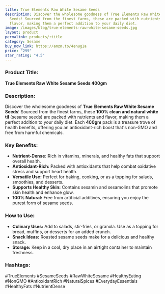 ```yaml
---
title: True Elements Raw White Sesame Seeds
description: Discover the wholesome goodness of True Elements Raw White Sesame
  Seeds! Sourced from the finest farms, these are packed with nutrients and
  flavor, making them a perfect addition to your daily diet.
image: /images/blog/true-elements-raw-white-sesame-seeds.jpg
layout: product
permalink: products/:title
category: Sesame
buy_now_link: https://amzn.to/4enug1a
price: "299"
star_rating: "4.5"
---
```

### Product Title:
**True Elements Raw White Sesame Seeds 400gm**

### Description:
Discover the wholesome goodness of **True Elements Raw White Sesame Seeds**! Sourced from the finest farms, these **100% clean and natural white til** (sesame seeds) are packed with nutrients and flavor, making them a perfect addition to your daily diet. Each **400gm** pack is a treasure trove of health benefits, offering you an antioxidant-rich boost that's non-GMO and free from harmful chemicals.

### Key Benefits:
- **Nutrient-Dense:** Rich in vitamins, minerals, and healthy fats that support overall health.
- **Antioxidant-Rich:** Packed with antioxidants that help combat oxidative stress and support heart health.
- **Versatile Use:** Perfect for baking, cooking, or as a topping for salads, smoothies, and desserts.
- **Supports Healthy Skin:** Contains sesamin and sesamolins that promote skin health and enhance glow.
- **100% Natural:** Free from artificial additives, ensuring you enjoy the purest form of sesame seeds.

### How to Use:
- **Culinary Uses:** Add to salads, stir-fries, or granola. Use as a topping for bread, muffins, or desserts for an added crunch.
- **Snack Ideas:** Roasted sesame seeds make for a delicious and healthy snack.
- **Storage:** Keep in a cool, dry place in an airtight container to maintain freshness.

### Hashtags:
#TrueElements #SesameSeeds #RawWhiteSesame #HealthyEating #NonGMO #AntioxidantRich #NaturalSpices #EverydayEssentials #HealthyFats #NutrientDense
